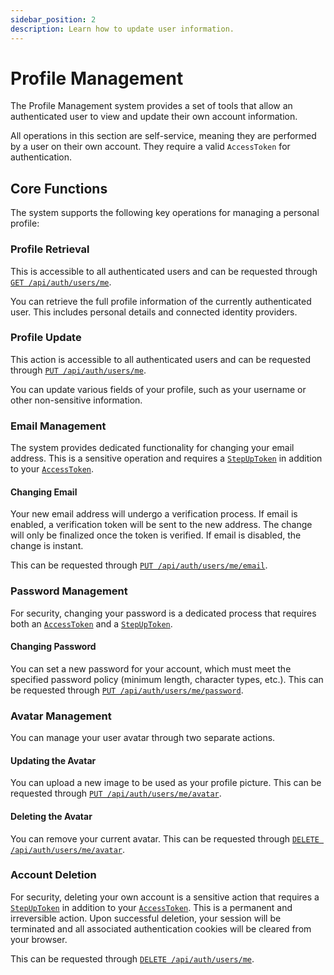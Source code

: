 ```yaml
---
sidebar_position: 2
description: Learn how to update user information.
---
```


# Profile Management

The Profile Management system provides a set of tools that allow an authenticated user to view and update their own account information.

All operations in this section are self-service, meaning they are performed by a user on their own account. They require a valid `AccessToken` for authentication.

## Core Functions

The system supports the following key operations for managing a personal profile:

### Profile Retrieval

This is accessible to all authenticated users and can be requested through [`GET /api/auth/users/me`](../../api/get-authorized-user.api.mdx).

You can retrieve the full profile information of the currently authenticated user. 
This includes personal details and connected identity providers.

### Profile Update

This action is accessible to all authenticated users and can be requested through [`PUT /api/auth/users/me`](../../api/update-authorized-user.api.mdx).

You can update various fields of your profile, such as your username or other non-sensitive information.

### Email Management

The system provides dedicated functionality for changing your email address. 
This is a sensitive operation and requires a [`StepUpToken`](../auth/tokens.md#step-up-token) in addition to your [`AccessToken`](../auth/tokens.md#access-token).

#### Changing Email

Your new email address will undergo a verification process. 
If email is enabled, a verification token will be sent to the new address. 
The change will only be finalized once the token is verified. If email is disabled, the change is instant.

This can be requested through [`PUT /api/auth/users/me/email`](../../api/change-email-of-authorized-user.api.mdx).

### Password Management

For security, changing your password is a dedicated process that requires 
both an [`AccessToken`](../auth/tokens.md#access-token) and a [`StepUpToken`](../auth/tokens.md#step-up-token).

#### Changing Password

You can set a new password for your account, which must meet the specified password policy 
(minimum length, character types, etc.).
This can be requested through [`PUT /api/auth/users/me/password`](../../api/change-password-of-authorized-user.api.mdx).

### Avatar Management

You can manage your user avatar through two separate actions.

#### Updating the Avatar

You can upload a new image to be used as your profile picture.
This can be requested through [`PUT /api/auth/users/me/avatar`](../../api/set-avatar-of-authorized-user.api.mdx).

#### Deleting the Avatar

You can remove your current avatar.
This can be requested through [`DELETE /api/auth/users/me/avatar`](../../api/delete-avatar-of-authorized-user.api.mdx).

### Account Deletion

For security, deleting your own account is a sensitive action 
that requires a [`StepUpToken`](../auth/tokens.md#step-up-token) in addition to your [`AccessToken`](../auth/tokens.md#access-token). 
This is a permanent and irreversible action. Upon successful deletion, 
your session will be terminated and all associated authentication cookies will be cleared from your browser.

This can be requested through [`DELETE /api/auth/users/me`](../../api/delete-authorized-user.api.mdx).